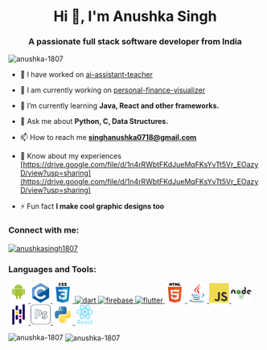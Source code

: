 <h1 align="center">Hi 👋, I'm Anushka Singh</h1>
<h3 align="center">A passionate full stack software developer from India</h3>

<p align="left"> <img src="https://komarev.com/ghpvc/?username=anushka-1807&label=Profile%20views&color=0e75b6&style=flat" alt="anushka-1807" /> </p>

- 🔭 I have worked on [ai-assistant-teacher](https://github.com/anushka-1807/ai-teacher-assistant01)
- 🔭 I am currently working on [personal-finance-visualizer](https://github.com/anushka-1807/personal-finance-visualizer)

- 🌱 I’m currently learning **Java, React and other frameworks.**

- 💬 Ask me about **Python, C, Data Structures.**

- 📫 How to reach me **singhanushka0718@gmail.com**

- 📄 Know about my experiences [https://drive.google.com/file/d/1n4rRWbtFKdJueMqFKsYvTt5Vr_EOazyD/view?usp=sharing](https://drive.google.com/file/d/1n4rRWbtFKdJueMqFKsYvTt5Vr_EOazyD/view?usp=sharing)

- ⚡ Fun fact **I make cool graphic designs too**

<h3 align="left">Connect with me:</h3>
<p align="left">
<a href="https://linkedin.com/in/anushkasingh1807" target="blank"><img align="center" src="https://raw.githubusercontent.com/rahuldkjain/github-profile-readme-generator/master/src/images/icons/Social/linked-in-alt.svg" alt="anushkasingh1807" height="30" width="40" /></a>
</p>

<h3 align="left">Languages and Tools:</h3>
<p align="left"> <a href="https://developer.android.com" target="_blank" rel="noreferrer"> <img src="https://raw.githubusercontent.com/devicons/devicon/master/icons/android/android-original-wordmark.svg" alt="android" width="40" height="40"/> </a> <a href="https://www.cprogramming.com/" target="_blank" rel="noreferrer"> <img src="https://raw.githubusercontent.com/devicons/devicon/master/icons/c/c-original.svg" alt="c" width="40" height="40"/> </a> <a href="https://www.w3schools.com/css/" target="_blank" rel="noreferrer"> <img src="https://raw.githubusercontent.com/devicons/devicon/master/icons/css3/css3-original-wordmark.svg" alt="css3" width="40" height="40"/> </a> <a href="https://dart.dev" target="_blank" rel="noreferrer"> <img src="https://www.vectorlogo.zone/logos/dartlang/dartlang-icon.svg" alt="dart" width="40" height="40"/> </a> <a href="https://firebase.google.com/" target="_blank" rel="noreferrer"> <img src="https://www.vectorlogo.zone/logos/firebase/firebase-icon.svg" alt="firebase" width="40" height="40"/> </a> <a href="https://flutter.dev" target="_blank" rel="noreferrer"> <img src="https://www.vectorlogo.zone/logos/flutterio/flutterio-icon.svg" alt="flutter" width="40" height="40"/> </a> <a href="https://www.w3.org/html/" target="_blank" rel="noreferrer"> <img src="https://raw.githubusercontent.com/devicons/devicon/master/icons/html5/html5-original-wordmark.svg" alt="html5" width="40" height="40"/> </a> <a href="https://www.java.com" target="_blank" rel="noreferrer"> <img src="https://raw.githubusercontent.com/devicons/devicon/master/icons/java/java-original.svg" alt="java" width="40" height="40"/> </a> <a href="https://developer.mozilla.org/en-US/docs/Web/JavaScript" target="_blank" rel="noreferrer"> <img src="https://raw.githubusercontent.com/devicons/devicon/master/icons/javascript/javascript-original.svg" alt="javascript" width="40" height="40"/> </a> <a href="https://nodejs.org" target="_blank" rel="noreferrer"> <img src="https://raw.githubusercontent.com/devicons/devicon/master/icons/nodejs/nodejs-original-wordmark.svg" alt="nodejs" width="40" height="40"/> </a> <a href="https://pandas.pydata.org/" target="_blank" rel="noreferrer"> <img src="https://raw.githubusercontent.com/devicons/devicon/2ae2a900d2f041da66e950e4d48052658d850630/icons/pandas/pandas-original.svg" alt="pandas" width="40" height="40"/> </a> <a href="https://www.photoshop.com/en" target="_blank" rel="noreferrer"> <img src="https://raw.githubusercontent.com/devicons/devicon/master/icons/photoshop/photoshop-line.svg" alt="photoshop" width="40" height="40"/> </a> <a href="https://www.python.org" target="_blank" rel="noreferrer"> <img src="https://raw.githubusercontent.com/devicons/devicon/master/icons/python/python-original.svg" alt="python" width="40" height="40"/> </a> <a href="https://reactjs.org/" target="_blank" rel="noreferrer"> <img src="https://raw.githubusercontent.com/devicons/devicon/master/icons/react/react-original-wordmark.svg" alt="react" width="40" height="40"/> </a> </p>

<p><img align="left" src="https://github-readme-stats.vercel.app/api/top-langs?username=anushka-1807&show_icons=true&locale=en&layout=compact" alt="anushka-1807" /></p>

<p>&nbsp;<img align="center" src="https://github-readme-stats.vercel.app/api?username=anushka-1807&show_icons=true&locale=en" alt="anushka-1807" /></p>
